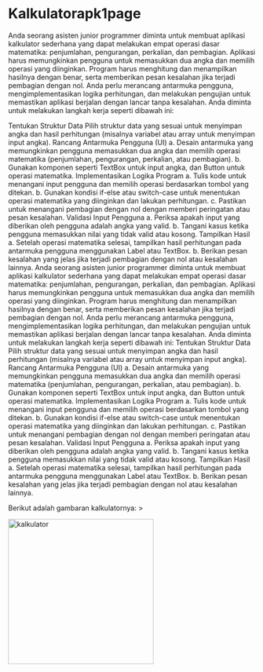 ﻿# Kalkulatorapk1page

Anda seorang asisten junior programmer diminta untuk membuat aplikasi kalkulator sederhana yang dapat melakukan empat operasi dasar matematika: penjumlahan, pengurangan, perkalian, dan pembagian. Aplikasi harus memungkinkan pengguna untuk memasukkan dua angka dan memilih operasi yang diinginkan. Program harus menghitung dan menampilkan hasilnya dengan benar, serta memberikan pesan kesalahan jika terjadi pembagian dengan nol. Anda perlu merancang antarmuka pengguna, mengimplementasikan logika perhitungan, dan melakukan pengujian untuk memastikan aplikasi berjalan dengan lancar tanpa kesalahan. Anda diminta untuk melakukan langkah kerja seperti dibawah ini:

Tentukan Struktur Data Pilih struktur data yang sesuai untuk menyimpan angka dan hasil perhitungan (misalnya variabel atau array untuk menyimpan input angka).
Rancang Antarmuka Pengguna (UI) 
a. Desain antarmuka yang memungkinkan pengguna memasukkan dua angka dan memilih operasi matematika (penjumlahan, pengurangan, perkalian, atau pembagian). 
b. Gunakan komponen seperti TextBox untuk input angka, dan Button untuk operasi matematika.
Implementasikan Logika Program 
a. Tulis kode untuk menangani input pengguna dan memilih operasi berdasarkan tombol yang ditekan. 
b. Gunakan kondisi if-else atau switch-case untuk menentukan operasi matematika yang diinginkan dan lakukan perhitungan. 
c. Pastikan untuk menangani pembagian dengan nol dengan memberi peringatan atau pesan kesalahan.
Validasi Input Pengguna 
a. Periksa apakah input yang diberikan oleh pengguna adalah angka yang valid. 
b. Tangani kasus ketika pengguna memasukkan nilai yang tidak valid atau kosong.
Tampilkan Hasil
a. Setelah operasi matematika selesai, tampilkan hasil perhitungan pada antarmuka pengguna menggunakan Label atau TextBox.
b. Berikan pesan kesalahan yang jelas jika terjadi pembagian dengan nol atau kesalahan lainnya. Anda seorang asisten junior programmer diminta untuk membuat aplikasi kalkulator sederhana yang dapat melakukan empat operasi dasar matematika: penjumlahan, pengurangan, perkalian, dan pembagian. Aplikasi harus memungkinkan pengguna untuk memasukkan dua angka dan memilih operasi yang diinginkan. Program harus menghitung dan menampilkan hasilnya dengan benar, serta memberikan pesan kesalahan jika terjadi pembagian dengan nol. Anda perlu merancang antarmuka pengguna, mengimplementasikan logika perhitungan, dan melakukan pengujian untuk memastikan aplikasi berjalan dengan lancar tanpa kesalahan. Anda diminta untuk melakukan langkah kerja seperti dibawah ini:
Tentukan Struktur Data Pilih struktur data yang sesuai untuk menyimpan angka dan hasil perhitungan (misalnya variabel atau array untuk menyimpan input angka).
Rancang Antarmuka Pengguna (UI) 
a. Desain antarmuka yang memungkinkan pengguna memasukkan dua angka dan memilih operasi matematika (penjumlahan, pengurangan, perkalian, atau pembagian). 
b. Gunakan komponen seperti TextBox untuk input angka, dan Button untuk operasi matematika.
Implementasikan Logika Program 
a. Tulis kode untuk menangani input pengguna dan memilih operasi berdasarkan tombol yang ditekan. 
b. Gunakan kondisi if-else atau switch-case untuk menentukan operasi matematika yang diinginkan dan lakukan perhitungan. 
c. Pastikan untuk menangani pembagian dengan nol dengan memberi peringatan atau pesan kesalahan.
Validasi Input Pengguna 
a. Periksa apakah input yang diberikan oleh pengguna adalah angka yang valid.
b. Tangani kasus ketika pengguna memasukkan nilai yang tidak valid atau kosong.
Tampilkan Hasil 
a. Setelah operasi matematika selesai, tampilkan hasil perhitungan pada antarmuka pengguna menggunakan Label atau TextBox. 
b. Berikan pesan kesalahan yang jelas jika terjadi pembagian dengan nol atau kesalahan lainnya.

Berikut adalah gambaran kalkulatornya: >

<img width="296" alt="kalkulator" src="https://github.com/user-attachments/assets/d59061ab-ffba-4ce8-b321-9b2352ff85a2" />
